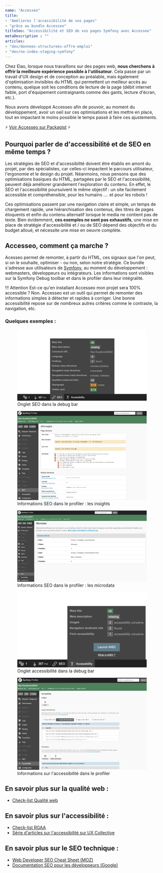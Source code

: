 ```yaml
---
name: "Accesseo"
title:
- "Améliorez l'accessibilité de vos pages"
- "grâce au bundle Accesseo"
titleSeo: "Accessibilité et SEO de vos pages Symfony avec Accesseo"
metaDescription : ""
articles:
- "dev/donnees-structurees-offre-emploi"
- "dev/no-index-staging-symfony"
---
```

Chez Elao, lorsque nous travaillons sur des pages web, **nous cherchons à offrir la meilleure expérience possible à l'utilisateur**. Cela passe par un travail d'UX design et de conception au préalable, mais également d'optimisation invisibles du HTML qui permettent un meilleur accès au contenu, quelque soit les conditions de lecture de la page (débit internet faible, port d'équipement contraignants comme des gants, lecture d'écran, etc.). 

Nous avons développé Accesseo afin de pouvoir, au moment du développement, avoir un oeil sur ces optimisations et les mettre en place, tout en impactant le moins possible le temps passé à faire ces ajustements. 

⚡️ [Voir Accesseo sur Packagist](https://packagist.org/packages/elao/accesseo) ⚡️

## Pourquoi parler de d'accessibilité et de SEO en même temps ?

Les stratégies de SEO et d'accessibilité doivent être établis en amont du projet, par des spécialistes, car celles-ci impactent le parcours utilisateur, l'ergonomie et le design du projet. Néanmoins, nous pensons que des optimisations basiques du HTML, partagées par le SEO et l'accessibilité, peuvent déjà améliorer grandement l'exploration du contenu. En effet, le SEO et l'accessibilité poursuivent le même objectif : un site facilement accessible et compréhensible, pour les humains .... et pour les robots !

Ces optimisations passent par une navigation claire et simple, un temps de chargement rapide, une hiérarchisation des contenus, des titres de pages éloquents et enfin du contenu alternatif lorsque le media ne contient pas de texte. Bien évidemment, **ces exemples ne sont pas exhaustifs**, une mise en place de stratégie d'accessibilité et / ou de SEO dépend des objectifs et du budget alloué, et nécessite une mise en oeuvre complète. 

## Accesseo, comment ça marche ?

Acesseo permet de remonter, à partir du HTML, ces signaux que l'on peut, si on le souhaite, optimiser - ou non, selon notre stratégie. Ce bundle s'adresse aux utilisateurs de [Symfony](/glossaire/symfony), au moment du développement : webmasters, développeurs ou intégrateurs. Les informations sont visibles sur la Symfony Debug toolbar et dans le profiler dans leur intégralité.


!!! Attention
    Est-ce qu'en installant Accesseo mon projet sera 100% accessible ? Non. Accesseo est un outil qui permet de remonter des informations simples à détecter et rapides à corriger. Une bonne accessibilité repose sur de nombreux autres critères comme le contraste, la navigation, etc.

### Quelques exemples :

<figure>
    <img src="content/images/terms/accesseo-seo.png" alt="Capture d'écran de la debug bar de Symfony">
    <figcaption>
      <span class="figure__legend">Onglet SEO dans la debug bar</span>
    </figcaption>
</figure>

<figure>
    <img src="content/images/terms/accesseo-seo-insights.png" alt="Capture d'écran de la page SEO du profiler Symfony">
    <figcaption>
      <span class="figure__legend">Informations SEO dans le profiler : les insights</span>
    </figcaption>
</figure>

<figure>
    <img src="content/images/terms/accesseo-seo-microdata.png" alt="Capture d'écran de la page SEO du profiler Symfony">
    <figcaption>
      <span class="figure__legend">Informations SEO dans le profiler : les microdata</span>
    </figcaption>
</figure>

<figure>
    <img src="content/images/terms/accesseo-accessibility.png" alt="Capture d'écran de la debug bar de Symfony">
    <figcaption>
      <span class="figure__legend">Onglet accessibilité dans la debug bar</span>
    </figcaption>
</figure>

<figure>
    <img src="content/images/terms/accesseo-accessibility-profiler.png" alt="Capture d'écran de la page accessibilité du profiler Symfony">
    <figcaption>
      <span class="figure__legend">Informations sur l'accessibilité dans le profiler</span>
    </figcaption>
</figure>

## En savoir plus sur la qualité web : 

- [Check-list Qualité web](https://checklists.opquast.com/fr/assurance-qualite-web/)

## En savoir plus sur l'accessibilité : 

- [Check-list RGAA](https://www.numerique.gouv.fr/publications/rgaa-accessibilite/methode-rgaa/criteres/#contenu)
- [Série d'articles sur l'accessibilité sur UX Collective](https://uxdesign.cc/tagged/accessibility)

## En savoir plus sur le SEO technique :

- [Web Developer SEO Cheat Sheet (MOZ)](https://moz.com/learn/seo/seo-cheat-sheet)
- [Documentation SEO pour les développeurs (Google)](https://developers.google.com/search/docs/advanced/guidelines/get-started-developers)


